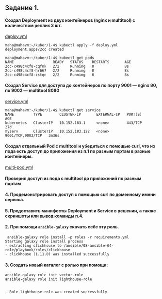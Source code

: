 ## Задание 1.
#### Создал Deployment из двух контейнеров (nginx и multitool) с количеством реплик 3 шт.
[deploy.yml](https://github.com/Heimdier/DEV/blob/main/Kube/1.4./deploy.yml)    
```shell
maha@mahavm:~/kuber/1-4$ kubectl apply -f deploy.yml
deployment.apps/2cc created

maha@mahavm:~/kuber/1-4$ kubectl get pods
NAME                  READY   STATUS    RESTARTS       AGE
2cc-c498c4cf8-cqfnk   2/2     Running   0              8s
2cc-c498c4cf8-hr667   2/2     Running   0              8s
2cc-c498c4cf8-zstqn   2/2     Running   0              8s
```

#### Создал Service для доступа до контейнеров по порту 9001 — nginx 80, по 9002 — multitool 8080   
[service.yml](https://github.com/Heimdier/DEV/blob/main/Kube/1.4./service.yml)
```shell
maha@mahavm:~/kuber/1-4$ kubectl get service
NAME         TYPE        CLUSTER-IP       EXTERNAL-IP   PORT(S)             AGE
kubernetes   ClusterIP   10.152.183.1     <none>        443/TCP             27d
myserv       ClusterIP   10.152.183.122   <none>        9001/TCP,9002/TCP   3m36s
```

####  Создал отдельный Pod с multitool и убедиться с помощью curl, что из пода есть доступ до приложения из п.1 по разным портам в разные контейнеры.
[multi-pod.yml](https://github.com/Heimdier/DEV/blob/main/Kube/1.4./multi-pod.yml)


####  Проверил доступ из пода с multitool до приложений по разным портам

#### 4. Продемонстрировать доступ с помощью curl по доменному имени сервиса.
#### 5. Предоставить манифесты Deployment и Service в решении, а также скриншоты или вывод команды п.4.

#### 2. При помощи `ansible-galaxy` скачать себе эту роль.  

```shell
 ansible-galaxy role install -p roles -r requirements.yml
Starting galaxy role install process
- extracting clickhouse to /ansible/08-ansible-04-role/playbook/roles/clickhouse
- clickhouse (1.11.0) was installed successfully

```



#### 3. Создать новый каталог с ролью при помощи:   
`ansible-galaxy role init vector-role`  
`ansible-galaxy role init lighthouse-role`  

```shell

- Role lighthouse-role was created successfully
```
